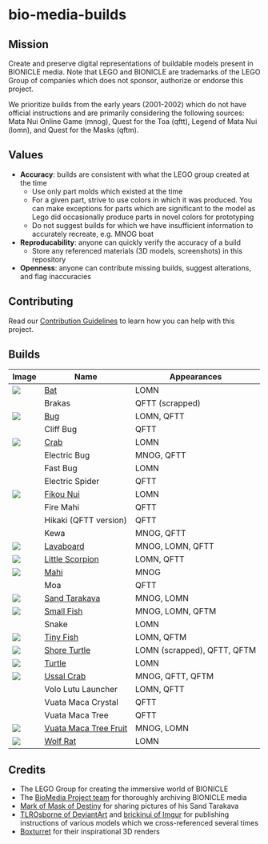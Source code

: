 bio-media-builds
================

Mission
-------
Create and preserve digital representations of buildable models present in BIONICLE media. Note that LEGO and BIONICLE are trademarks of the LEGO Group of companies which does not sponsor, authorize or endorse this project.

We prioritize builds from the early years (2001-2002) which do not have official instructions and are primarily considering the following sources: Mata Nui Online Game (mnog), Quest for the Toa (qftt), Legend of Mata Nui (lomn), and Quest for the Masks (qftm).

Values
------
* **Accuracy**: builds are consistent with what the LEGO group created at the time
  * Use only part molds which existed at the time
  * For a given part, strive to use colors in which it was produced. You can make exceptions for parts which are significant to the model as Lego did occasionally produce parts in novel colors for prototyping
  * Do not suggest builds for which we have insufficient information to accurately recreate, e.g. MNOG boat
* **Reproducability**: anyone can quickly verify the accuracy of a build
  * Store any referenced materials (3D models, screenshots) in this repository
* **Openness**: anyone can contribute missing builds, suggest alterations, and flag inaccuracies

Contributing
------------
Read our [Contribution Guidelines](contributing.md) to learn how you can help with this project.

Builds
------
| Image | Name | Appearances |
|-|-|-|
| ![](builds/rahi/bat/bat.png) | [Bat](/builds/rahi/bat) | LOMN
| | Brakas | QFTT (scrapped) |
| ![](builds/rahi/bug/bug.png) | [Bug](/builds/rahi/bug) | LOMN, QFTT
|  | Cliff Bug | QFTT
| ![](builds/rahi/crab/crab.png) | [Crab](/builds/rahi/crab) | LOMN
|  | Electric Bug | MNOG, QFTT
|  | Fast Bug | LOMN
| | Electric Spider | QFTT
| ![](builds/rahi/fikou-nui/fikou-nui.png) | [Fikou Nui](/builds/rahi/fikou-nui) | LOMN
| | Fire Mahi | QFTT
|  | Hikaki (QFTT version) | QFTT
| | Kewa | MNOG, QFTT
| ![](builds/items/lavaboard/lavaboard.png) | [Lavaboard](/builds/items/lavaboard) | MNOG, LOMN, QFTT
| ![](builds/rahi/little-scorpion/little-scorpion.png) | [Little Scorpion](/builds/rahi/little-scorpion) | LOMN, QFTT
| ![](builds/rahi/mahi/mahi.png) | [Mahi](/builds/rahi/mahi) | MNOG
|  | Moa | QFTT
| ![](builds/rahi/sand-tarakava/sand-tarakava.png) | [Sand Tarakava](/builds/rahi/sand-tarakava) | MNOG, LOMN
| ![](builds/rahi/small-fish/small-fish.png) | [Small Fish](/builds/rahi/small-fish) | MNOG, LOMN, QFTM
| | Snake | LOMN
| ![](builds/rahi/tiny-fish/tiny-fish.png) | [Tiny Fish](/builds/rahi/tiny-fish) | LOMN, QFTM
| ![](builds/rahi/shore-turtle/shore-turtle.png) | [Shore Turtle](/builds/rahi/shore-turtle) | LOMN (scrapped), QFTT, QFTM
| ![](builds/rahi/turtle/turtle.png) | [Turtle](/builds/rahi/turtle) | LOMN
| ![](builds/rahi/ussal-crab/puku.png) | [Ussal Crab](/builds/rahi/ussal-crab) | MNOG, QFTT, QFTM
| | Volo Lutu Launcher | LOMN, QFTT
| | Vuata Maca Crystal | QFTT
| | Vuata Maca Tree | QFTT
| ![](builds/items/vuata-maca-tree-fruit/vuata-maca-tree-fruit.png) | [Vuata Maca Tree Fruit](/builds/items/vuata-maca-tree-fruit) | MNOG, LOMN
| ![](builds/rahi/wolf-rat/wolf-rat.png) | [Wolf Rat](/builds/rahi/wolf-rat) | LOMN

Credits
-------
* The LEGO Group for creating the immersive world of BIONICLE
* The [BioMedia Project team](http://biomediaproject.com/bmp/staff/) for thoroughly archiving BIONICLE media
* [Mark of Mask of Destiny](https://www.maskofdestiny.com/news/author/mark-of-mod) for sharing pictures of his Sand Tarakava
* [TLROsborne of DeviantArt](https://www.deviantart.com/tlrosborne/gallery/77472217/bionicle-canon-model-instructions) and [brickinui of Imgur](https://imgur.com/user/brickinui) for publishing instructions of various models which we cross-referenced several times
* [Boxturret](https://boxturret.tumblr.com/tagged/3D) for their inspirational 3D renders